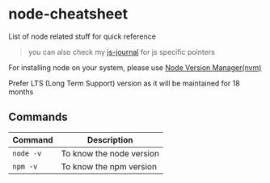 # node-cheatsheet

List of node related stuff for quick reference

> you can also check my [js-journal](https://github.com/sridharrajs/js-journal) for js specific pointers


For installing node on your system, please use [Node Version Manager(nvm)](https://github.com/nvm-sh/nvm)

Prefer LTS (Long Term Support) version as it will be maintained for 18 months


## Commands

|Command|Description|
|-------|-----------|
|`node -v`|To know the node version|
|`npm -v`|To know the npm version|